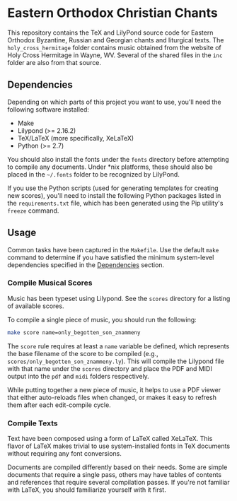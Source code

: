 # Eastern Orthodox Christian Chants #

This repository contains the TeX and LilyPond source code for Eastern Orthodox Byzantine, Russian and Georgian chants and liturgical texts. The `holy_cross_hermitage` folder contains music obtained from the website of Holy Cross Hermitage in Wayne, WV. Several of the shared files in the `inc` folder are also from that source.

## Dependencies ##

Depending on which parts of this project you want to use, you'll need the following software installed:

 * Make
 * Lilypond (>= 2.16.2)
 * TeX/LaTeX (more specifically, XeLaTeX)
 * Python (>= 2.7)

You should also install the fonts under the `fonts` directory before attempting to compile any documents. Under *nix platforms, these should also be placed in the `~/.fonts` folder to be recognized by LilyPond.

If you use the Python scripts (used for generating templates for creating new scores), you'll need to install the following Python packages listed in the `requirements.txt` file, which has been generated using the Pip utility's `freeze` command.

## Usage ##

Common tasks have been captured in the `Makefile`. Use the default `make` command to determine if you have satisfied the minimum system-level dependencies specified in the [Dependencies](#dependencies) section.

### Compile Musical Scores ###

Music has been typeset using Lilypond. See the `scores` directory for a listing of available scores.

To compile a single piece of music, you should run the following:

```bash
make score name=only_begotten_son_znammeny
```

The `score` rule requires at least a `name` variable be defined, which represents the base filename of the score to be compiled (e.g., `scores/only_begotten_son_znammeny.ly`). This will compile the Lilypond file with that name under the `scores` directory and place the PDF and MIDI output into the `pdf` and `midi` folders respectively.

While putting together a new piece of music, it helps to use a PDF viewer that either auto-reloads files when changed, or makes it easy to refresh them after each edit-compile cycle.

### Compile Texts ###

Text have been composed using a form of LaTeX called XeLaTeX. This flavor of LaTeX makes trivial to use system-installed fonts in TeX documents without requiring any font conversions.

Documents are compiled differently based on their needs. Some are simple documents that require a single pass, others may have tables of contents and references that require several compilation passes. If you're not familiar with LaTeX, you should familiarize yourself with it first.

